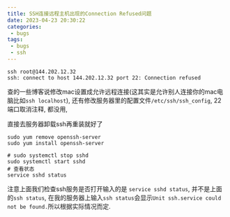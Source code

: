 ```yaml
---
title: SSH连接远程主机出现的Connection Refused问题
date: 2023-04-23 20:30:22
categories:
 - bugs
tags:
 - bugs
 - ssh
---
```


```shell
ssh root@144.202.12.32
ssh: connect to host 144.202.12.32 port 22: Connection refused
```

查的一些博客说修改mac设置成允许远程连接(这其实是允许别人连接你的mac电脑比如`ssh localhost`), 还有修改服务器里的配置文件`/etc/ssh/ssh_config`, 22端口取消注释, 都没用, 

直接去服务器卸载ssh再重装就好了

```shell
sudo yum remove openssh-server
sudo yum install openssh-server

# sudo systemctl stop sshd
sudo systemctl start sshd
# 查看状态
service sshd status
```

注意上面我们检查ssh服务是否打开输入的是 `service sshd status`, 并不是上面的`ssh status`, 在我的服务器上输入`ssh status`会显示`Unit ssh.service could not be found.`所以根据实际情况而定. 

